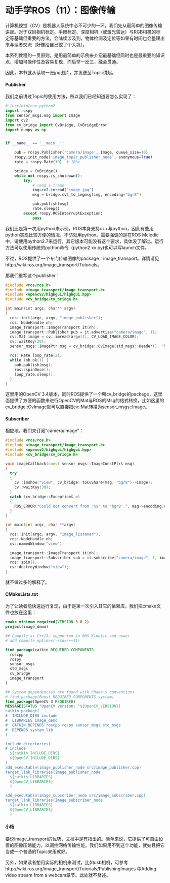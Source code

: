 # 动手学ROS（11）：图像传输

计算机视觉（CV）是机器人系统中必不可少的一环，我们先从最简单的图像传输讲起。对于双目相机标定、手眼标定、深度相机（或激光雷达）与RGB相机的标定等基础但重要的方法，会陆续涉及到，物体检测及定位等如果有时间也会整理出来与读者交流（好像给自己挖了个大坑）。

本系列教程的一贯原则，是用最简单的示例来介绍最基础但同时也是最重要的知识点，增加可操作性及容易复现，而后举一反三，融会贯通。

因此，本节就从读取一张jpg图片，并发送至Topic讲起。

#### Publisher

我们之前讲过Topic的使用方法，所以我们已经知道要怎么实现了：

```python
#!/usr/bin/env python2
import rospy
from sensor_msgs.msg import Image
import cv2
from cv_bridge import CvBridge, CvBridgeError
import numpy as np


if __name__ == '__main__':

    pub = rospy.Publisher('camera/image', Image, queue_size=10)
    rospy.init_node('image_topic_publisher_node', anonymous=True)
    rate = rospy.Rate(10)  # 10hz

    bridge = CvBridge()
    while not rospy.is_shutdown():
        try:
            # read a frame
            img=cv2.imread("image.jpg")
            msg = bridge.cv2_to_imgmsg(img, encoding="bgr8")

            pub.publish(msg)
            rate.sleep()
        except rospy.ROSInterruptException:
            pass
```

我们还是第一次用python来示例。ROS本身支持c++与python，因此有些用python实现比较方便的情况，不防就用python。需要强调的是在ROS Melodic中，请使用python2.7来运行，其它版本可能没有这个要求，具体没了解过。运行方法可以使用传统的python命令（python2 xx.py)也可以写launch文件。

不过，ROS提供了一个专门传输图像的package：image_transport。详情请见http://wiki.ros.org/image_transport/Tutorials。

那我们重写这个publisher：

```c++
#include <ros/ros.h>
#include <image_transport/image_transport.h>
#include <opencv2/highgui/highgui.hpp>
#include <cv_bridge/cv_bridge.h>

int main(int argc, char** argv)
{
  ros::init(argc, argv, "image_publisher");
  ros::NodeHandle nh;
  image_transport::ImageTransport it(nh);
  image_transport::Publisher pub = it.advertise("camera/image", 1);
  cv::Mat image = cv::imread(argv[1], CV_LOAD_IMAGE_COLOR);
  cv::waitKey(30);
  sensor_msgs::ImagePtr msg = cv_bridge::CvImage(std_msgs::Header(), "bgr8", image).toImageMsg();

  ros::Rate loop_rate(2);
  while (nh.ok()) {
    pub.publish(msg);
    ros::spinOnce();
    loop_rate.sleep();
  }
}
```

这里用的OpenCV 3.4版本，同时ROS提供了一个叫cv_bridge的package，这里面提供了方便的函数来进行OpenCV的Mat与ROS的Msg的格式转换，比如这里的cv_bridge::CvImage就可以直接把cv::Mat转换为sensor_msgs::Image。

#### Subscriber

相应地，我们来订阅"camera/image"：

```c++
#include <ros/ros.h>
#include <image_transport/image_transport.h>
#include <opencv2/highgui/highgui.hpp>
#include <cv_bridge/cv_bridge.h>

void imageCallback(const sensor_msgs::ImageConstPtr& msg)
{
  try
  {
    cv::imshow("view", cv_bridge::toCvShare(msg, "bgr8")->image);
    cv::waitKey(30);
  }
  catch (cv_bridge::Exception& e)
  {
    ROS_ERROR("Could not convert from '%s' to 'bgr8'.", msg->encoding.c_str());
  }
}

int main(int argc, char **argv)
{
  ros::init(argc, argv, "image_listener");
  ros::NodeHandle nh;
  cv::namedWindow("view");

  image_transport::ImageTransport it(nh);
  image_transport::Subscriber sub = it.subscribe("camera/image", 1, imageCallback);
  ros::spin();
  cv::destroyWindow("view");
}
```

就不做过多的解释了。

#### CMakeLists.txt

为了让读者能快速运行复现，由于是第一次引入其它的依赖库，我们把cmake文件也放在这里：

```cmake
cmake_minimum_required(VERSION 3.0.2)
project(image_demo)

## Compile as C++11, supported in ROS Kinetic and newer
# add_compile_options(-std=c++11)

find_package(catkin REQUIRED COMPONENTS
  roscpp
  rospy
  sensor_msgs
  std_msgs
  cv_bridge
  image_transport
)

## System dependencies are found with CMake's conventions
# find_package(Boost REQUIRED COMPONENTS system)
find_package(OpenCV 3 REQUIRED)
MESSAGE(STATUS "OpenCV version: "${OpenCV_VERSION})
catkin_package(
#  INCLUDE_DIRS include
#  LIBRARIES image_demo
#  CATKIN_DEPENDS roscpp rospy sensor_msgs std_msgs
#  DEPENDS system_lib
)

include_directories(
# include
  ${catkin_INCLUDE_DIRS}
  ${OpenCV_INCLUDE_DIRS}
)
add_executable(image_publisher_node src/image_publisher.cpp)
target_link_libraries(image_publisher_node 
  ${catkin_LIBRARIES}
  ${OpenCV_LIBRARIES}
  )

add_executable(image_subscriber_node src/image_subscriber.cpp)
target_link_libraries(image_subscriber_node 
  ${catkin_LIBRARIES}
  ${OpenCV_LIBRARIES}
  )
```

#### 小结

要说image_transport的优势，文档中是有指出的。简单来说，它提供了可自由设置的图像压缩能力，以调控网络传输性能。我们如果用不到这个功能，就姑且把它当成一个普通的Topic来用就好。

另外，如果读者想用实际的相机来测试，比如usb相机，可参考http://wiki.ros.org/image_transport/Tutorials/PublishingImages 中Adding video stream from a webcam章节。此处就不赘述。

